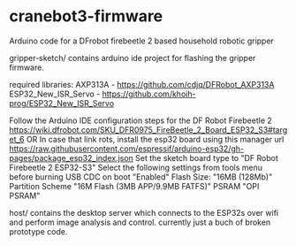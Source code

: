 # cranebot3-firmware
Arduino code for a DFrobot firebeetle 2 based household robotic gripper


gripper-sketch/ contains arduino ide project for flashing the gripper firmware.

required libraries:
  AXP313A - https://github.com/cdjq/DFRobot_AXP313A
  ESP32_New_ISR_Servo - https://github.com/khoih-prog/ESP32_New_ISR_Servo

Follow the Arduino IDE configuration steps for the DF Robot Firebeetle 2
  https://wiki.dfrobot.com/SKU_DFR0975_FireBeetle_2_Board_ESP32_S3#target_6
OR
  In case that link rots, install the esp32 board using this manager url https://raw.githubusercontent.com/espressif/arduino-esp32/gh-pages/package_esp32_index.json
  Set the sketch board type to "DF Robot Firebeetle 2 ESP32-S3"
  Select the following settings from tools menu before burning
	USB CDC on boot "Enabled"
	Flash Size: "16MB (128Mb)"
	Partition Scheme "16M Flash (3MB APP/9.9MB FATFS)"
	PSRAM "OPI PSRAM"

host/ contains the desktop server which connects to the ESP32s over wifi and perform image analysis and control.
currently just a buch of broken prototype code.